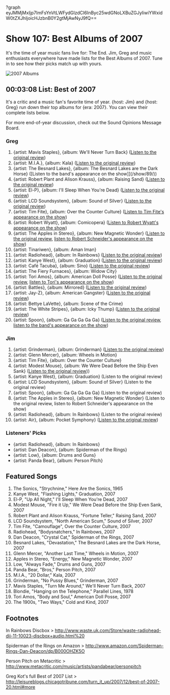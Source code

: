 ?graph eyJMMjMxIjp7ImFsYnVtLWFydGlzdCI6InByc25wdGNoLXBuZGJyIiwiYWxidW0tZXJhIjoicHJzbnB0Y2gtMjAwNyJ9fQ==

# Show 107: Best Albums of 2007
It's the time of year music fans live for: The End. Jim, Greg and music enthusiasts everywhere have made lists for the Best Albums of 2007. Tune in to see how their picks match up with yours.

![2007 Albums](http://static.soundopinions.org/images/2007/2007albums.JPG)

## 00:03:08 List: Best of 2007
It's a critic and a music fan's favorite time of year. {host: Jim} and {host: Greg} run down their top albums for {era: 2007}. You can view their complete lists below.

For more end-of-year discussion, check out the Sound Opinions Message Board.

### Greg

1. {artist: Mavis Staples}, {album: We'll Never Turn Back} ([Listen to the original review](/show/75/))
2. {artist: M.I.A.}, {album: Kala} ([Listen to the original review](/show/90/))
3. {artist: The Besnard Lakes}, {album: The Besnard Lakes are the Dark Horse} ([Listen to the band's appearance on the show]](/show/89/))
4. {artist: Robert Plant and Alison Krauss}, {album: Raising Sand} ([Listen to the original review](/show/100/))
5. {artist: El-P}, {album: I'll Sleep When You're Dead} ([Listen to the original review](/show/75/))
6. {artist: LCD Soundsystem}, {album: Sound of Silver} ([Listen to the original review](/show/68/))
7. {artist: Tim Fite}, {album: Over the Counter Culture} ([Listen to Tim Fite's appearance on the show](/show/65/))
8. {artist: Robert Wyatt}, {album: Comicopera} ([Listen to Robert Wyatt's appearance on the show](/show/100/))
9. {artist: The Apples in Stereo}, {album: New Magnetic Wonder} ([Listen to the original review](/show/70/), [listen to Robert Schneider's appearance on the show](/show/70/))
10. {artist: Tinariwen}, {album: Aman Iman}
11. {artist: Radiohead}, {album: In Rainbows} ([Listen to the original review](/show/99/))
12. {artist: Kanye West}, {album: Graduation} ([Listen to the original review](/show/93/))
13. {artist: Café Tacuba}, {album: Sino} ([Listen to the original review](/show/101/))
14. {artist: The Fiery Furnaces}, {album: Widow City}
15. {artist: Tori Amos}, {album: American Doll Posse} ([Listen to the original review](/show/76/), [listen to Tori's appearance on the show](/show/106/))
16. {artist: Battles}, {album: Mirrored} ([Listen to the original review](/show/75/))
17. {artist: Jay-Z}, {album: American Gangster} ([Listen to the original review](/show/102/))
18. {artist: Bettye LaVette}, {album: Scene of the Crime}
19. {artist: The White Stripes}, {album: Icky Thump} ([Listen to the original review](/show/82/))
20. {artist: Spoon}, {album: Ga Ga Ga Ga Ga} ([Listen to the original review](/show/84/), [listen to the band's appearance on the show](/show/102/))

### Jim

1. {artist: Grinderman}, {album: Grinderman} ([Listen to the original review](/show/87/))
2. {artist: Glenn Mercer}, {album: Wheels in Motion}
3. {artist: Tim Fite}, {album: Over the Counter Culture}
4. {artist: Modest Mouse}, {album: We Were Dead Before the Ship Even Sank} ([Listen to the original review](/show/68/)))
5. {artist: Kanye West}, {album: Graduation} (Listen to the original review)
6. {artist: LCD Soundsystem}, {album: Sound of Silver} (Listen to the original review)
7. {artist: Spoon}, {album: Ga Ga Ga Ga Ga} (Listen to the original review)
8. {artist: The Apples in Stereo}, {album: New Magnetic Wonder} (Listen to the original review, listen to Robert Schneider's appearance on the show)
9. {artist: Radiohead}, {album: In Rainbows} (Listen to the original review)
10. {artist: Air}, {album: Pocket Symphony} ([Listen to the original review](/show/68/))

### Listeners' Picks
- {artist: Radiohead}, {album: In Rainbows}
- {artist: Dan Deacon}, {album: Spiderman of the Rings}
- {artist: Low}, {album: Drums and Guns} 
- {artist: Panda Bear}, {album: Person Pitch}

## Featured Songs
1. The Sonics, "Strychnine," Here Are the Sonics, 1965
2. Kanye West, "Flashing Lights," Graduation, 2007
3. El-P, "Up All Night," I'll Sleep When You're Dead, 2007
4. Modest Mouse, "Fire it Up," We Were Dead Before the Ship Even Sank, 2007
5. Robert Plant and Alison Krauss, "Fortune Teller," Raising Sand, 2007
6. LCD Soundsystem, "North American Scum," Sound of Silver, 2007
7. Tim Fite, "Camouflage", Over the Counter Culture, 2007
8. Radiohead, "Bodysnatchers," In Rainbows, 2007
9. Dan Deacon, "Crystal Cat," Spiderman of the Rings, 2007
10. Besnard Lakes, "Devastation," The Besnard Lakes are the Dark Horse, 2007
11. Glenn Mercer, "Another Last Time," Wheels in Motion, 2007
12. Apples in Stereo, "Energy," New Magnetic Wonder, 2007
13. Low, "Always Fade," Drums and Guns, 2007
14. Panda Bear, "Bros," Person Pitch, 2007
15. M.I.A., "20 Dollar," Kala, 2007
16. Grinderman, "No Pussy Blues," Grinderman, 2007
17. Mavis Staples, "Turn Me Around," We'll Never Turn Back, 2007
18. Blondie, "Hanging on the Telephone," Parallel Lines, 1978
19. Tori Amos, "Body and Soul," American Doll Posse, 2007
20. The 1900s, "Two Ways," Cold and Kind, 2007

## Footnotes
In Rainbows Discbox > http://www.waste.uk.com/Store/waste-radiohead-dii-11-10023-discbox+audio.html%20

Spiderman of the Rings on Amazon > http://www.amazon.com/Spiderman-Rings-Dan-Deacon/dp/B000OHZK5O

Person Pitch on Metacritic > http://www.metacritic.com/music/artists/pandabear/personpitch

Greg Kot's full Best of 2007 List > http://leisureblogs.chicagotribune.com/turn_it_up/2007/12/best-of-2007-20.html#more